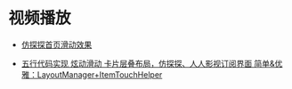 # 视频播放





* [仿探探首页滑动效果](https://github.com/yuqirong/CardSwipeLayout)

* [五行代码实现 炫动滑动 卡片层叠布局，仿探探、人人影视订阅界面 简单&优雅：LayoutManager+ItemTouchHelper](http://blog.csdn.net/zxt0601/article/details/53730908)